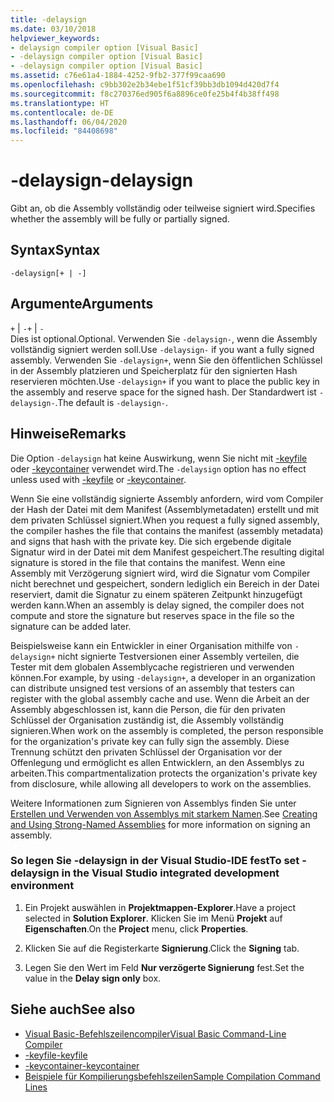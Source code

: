 ```yaml
---
title: -delaysign
ms.date: 03/10/2018
helpviewer_keywords:
- delaysign compiler option [Visual Basic]
- -delaysign compiler option [Visual Basic]
- -delaysign compiler option [Visual Basic]
ms.assetid: c76e61a4-1884-4252-9fb2-377f99caa690
ms.openlocfilehash: c9bb302e2b34ebe1f51cf39bb3db1094d420d7f4
ms.sourcegitcommit: f8c270376ed905f6a8896ce0fe25b4f4b38ff498
ms.translationtype: HT
ms.contentlocale: de-DE
ms.lasthandoff: 06/04/2020
ms.locfileid: "84408698"
---
```

# <a name="-delaysign"></a><span data-ttu-id="a0741-102">-delaysign</span><span class="sxs-lookup"><span data-stu-id="a0741-102">-delaysign</span></span>

<span data-ttu-id="a0741-103">Gibt an, ob die Assembly vollständig oder teilweise signiert wird.</span><span class="sxs-lookup"><span data-stu-id="a0741-103">Specifies whether the assembly will be fully or partially signed.</span></span>

## <a name="syntax"></a><span data-ttu-id="a0741-104">Syntax</span><span class="sxs-lookup"><span data-stu-id="a0741-104">Syntax</span></span>

```console
-delaysign[+ | -]
```

## <a name="arguments"></a><span data-ttu-id="a0741-105">Argumente</span><span class="sxs-lookup"><span data-stu-id="a0741-105">Arguments</span></span>

<span data-ttu-id="a0741-106">`+` &#124; `-`</span><span class="sxs-lookup"><span data-stu-id="a0741-106">`+` &#124; `-`</span></span>  
<span data-ttu-id="a0741-107">Dies ist optional.</span><span class="sxs-lookup"><span data-stu-id="a0741-107">Optional.</span></span> <span data-ttu-id="a0741-108">Verwenden Sie `-delaysign-`, wenn die Assembly vollständig signiert werden soll.</span><span class="sxs-lookup"><span data-stu-id="a0741-108">Use `-delaysign-` if you want a fully signed assembly.</span></span> <span data-ttu-id="a0741-109">Verwenden Sie `-delaysign+`, wenn Sie den öffentlichen Schlüssel in der Assembly platzieren und Speicherplatz für den signierten Hash reservieren möchten.</span><span class="sxs-lookup"><span data-stu-id="a0741-109">Use `-delaysign+` if you want to place the public key in the assembly and reserve space for the signed hash.</span></span> <span data-ttu-id="a0741-110">Der Standardwert ist `-delaysign-`.</span><span class="sxs-lookup"><span data-stu-id="a0741-110">The default is `-delaysign-`.</span></span>

## <a name="remarks"></a><span data-ttu-id="a0741-111">Hinweise</span><span class="sxs-lookup"><span data-stu-id="a0741-111">Remarks</span></span>

<span data-ttu-id="a0741-112">Die Option `-delaysign` hat keine Auswirkung, wenn Sie nicht mit [-keyfile](keyfile.md) oder [-keycontainer](keycontainer.md) verwendet wird.</span><span class="sxs-lookup"><span data-stu-id="a0741-112">The `-delaysign` option has no effect unless used with [-keyfile](keyfile.md) or [-keycontainer](keycontainer.md).</span></span>

<span data-ttu-id="a0741-113">Wenn Sie eine vollständig signierte Assembly anfordern, wird vom Compiler der Hash der Datei mit dem Manifest (Assemblymetadaten) erstellt und mit dem privaten Schlüssel signiert.</span><span class="sxs-lookup"><span data-stu-id="a0741-113">When you request a fully signed assembly, the compiler hashes the file that contains the manifest (assembly metadata) and signs that hash with the private key.</span></span> <span data-ttu-id="a0741-114">Die sich ergebende digitale Signatur wird in der Datei mit dem Manifest gespeichert.</span><span class="sxs-lookup"><span data-stu-id="a0741-114">The resulting digital signature is stored in the file that contains the manifest.</span></span> <span data-ttu-id="a0741-115">Wenn eine Assembly mit Verzögerung signiert wird, wird die Signatur vom Compiler nicht berechnet und gespeichert, sondern lediglich ein Bereich in der Datei reserviert, damit die Signatur zu einem späteren Zeitpunkt hinzugefügt werden kann.</span><span class="sxs-lookup"><span data-stu-id="a0741-115">When an assembly is delay signed, the compiler does not compute and store the signature but reserves space in the file so the signature can be added later.</span></span>

<span data-ttu-id="a0741-116">Beispielsweise kann ein Entwickler in einer Organisation mithilfe von `-delaysign+` nicht signierte Testversionen einer Assembly verteilen, die Tester mit dem globalen Assemblycache registrieren und verwenden können.</span><span class="sxs-lookup"><span data-stu-id="a0741-116">For example, by using `-delaysign+`, a developer in an organization can distribute unsigned test versions of an assembly that testers can register with the global assembly cache and use.</span></span> <span data-ttu-id="a0741-117">Wenn die Arbeit an der Assembly abgeschlossen ist, kann die Person, die für den privaten Schlüssel der Organisation zuständig ist, die Assembly vollständig signieren.</span><span class="sxs-lookup"><span data-stu-id="a0741-117">When work on the assembly is completed, the person responsible for the organization's private key can fully sign the assembly.</span></span> <span data-ttu-id="a0741-118">Diese Trennung schützt den privaten Schlüssel der Organisation vor der Offenlegung und ermöglicht es allen Entwicklern, an den Assemblys zu arbeiten.</span><span class="sxs-lookup"><span data-stu-id="a0741-118">This compartmentalization protects the organization's private key from disclosure, while allowing all developers to work on the assemblies.</span></span>

<span data-ttu-id="a0741-119">Weitere Informationen zum Signieren von Assemblys finden Sie unter [Erstellen und Verwenden von Assemblys mit starkem Namen](../../../standard/assembly/create-use-strong-named.md).</span><span class="sxs-lookup"><span data-stu-id="a0741-119">See [Creating and Using Strong-Named Assemblies](../../../standard/assembly/create-use-strong-named.md) for more information on signing an assembly.</span></span>

### <a name="to-set--delaysign-in-the-visual-studio-integrated-development-environment"></a><span data-ttu-id="a0741-120">So legen Sie -delaysign in der Visual Studio-IDE fest</span><span class="sxs-lookup"><span data-stu-id="a0741-120">To set -delaysign in the Visual Studio integrated development environment</span></span>

1. <span data-ttu-id="a0741-121">Ein Projekt auswählen in **Projektmappen-Explorer**.</span><span class="sxs-lookup"><span data-stu-id="a0741-121">Have a project selected in **Solution Explorer**.</span></span> <span data-ttu-id="a0741-122">Klicken Sie im Menü **Projekt** auf **Eigenschaften**.</span><span class="sxs-lookup"><span data-stu-id="a0741-122">On the **Project** menu, click **Properties**.</span></span>

2. <span data-ttu-id="a0741-123">Klicken Sie auf die Registerkarte **Signierung**.</span><span class="sxs-lookup"><span data-stu-id="a0741-123">Click the **Signing** tab.</span></span>

3. <span data-ttu-id="a0741-124">Legen Sie den Wert im Feld **Nur verzögerte Signierung** fest.</span><span class="sxs-lookup"><span data-stu-id="a0741-124">Set the value in the **Delay sign only** box.</span></span>

## <a name="see-also"></a><span data-ttu-id="a0741-125">Siehe auch</span><span class="sxs-lookup"><span data-stu-id="a0741-125">See also</span></span>

- [<span data-ttu-id="a0741-126">Visual Basic-Befehlszeilencompiler</span><span class="sxs-lookup"><span data-stu-id="a0741-126">Visual Basic Command-Line Compiler</span></span>](index.md)
- [<span data-ttu-id="a0741-127">-keyfile</span><span class="sxs-lookup"><span data-stu-id="a0741-127">-keyfile</span></span>](keyfile.md)
- [<span data-ttu-id="a0741-128">-keycontainer</span><span class="sxs-lookup"><span data-stu-id="a0741-128">-keycontainer</span></span>](keycontainer.md)
- [<span data-ttu-id="a0741-129">Beispiele für Kompilierungsbefehlszeilen</span><span class="sxs-lookup"><span data-stu-id="a0741-129">Sample Compilation Command Lines</span></span>](sample-compilation-command-lines.md)
